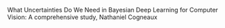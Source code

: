 What Uncertainties Do We Need in Bayesian Deep Learning for Computer Vision:
A comprehensive study, Nathaniel Cogneaux
